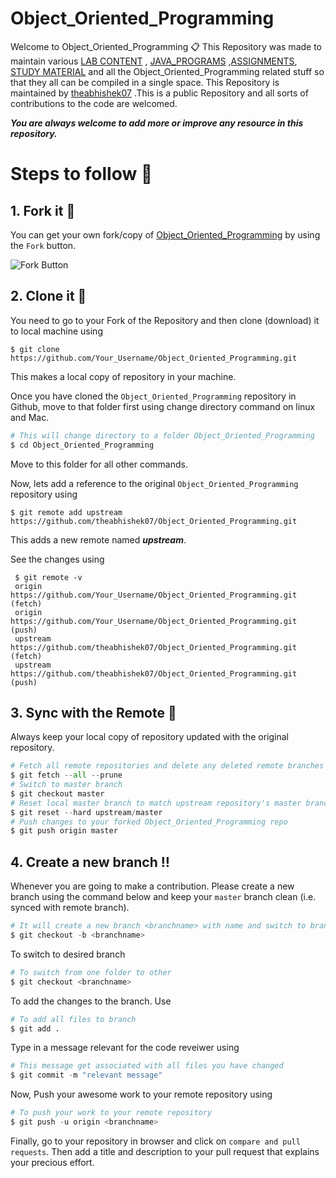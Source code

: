 # Object_Oriented_Programming
Welcome to Object_Oriented_Programming 📋 This Repository was made to maintain various [LAB CONTENT](https://github.com/theabhishek07/Object_Oriented_Programming/tree/master/LAB_WORK) , [JAVA_PROGRAMS](https://github.com/theabhishek07/Object_Oriented_Programming/tree/master/JAVA_Programs) ,[ASSIGNMENTS](https://github.com/theabhishek07/Object_Oriented_Programming/tree/master/Assignments), [STUDY MATERIAL](https://github.com/theabhishek07/Object_Oriented_Programming/tree/master/STUDY_MATERIAL) and all the Object_Oriented_Programming related stuff so that they all can be compiled in a single space. This Repository is maintained by [theabhishek07](https://github.com/theabhishek07) .This is a public Repository and all sorts of contributions to the code are welcomed.

**_You are always welcome to add more or improve any resource in this repository._**

# Steps to follow 📜

## 1. Fork it 🍴
You can get your own fork/copy of [Object_Oriented_Programming](https://github.com/theabhishek07/Object_Oriented_Programming) by using the `Fork` button.

![Fork Button](https://github-images.s3.amazonaws.com/help/bootcamp/Bootcamp-Fork.png)

## 2. Clone it 👥
You need to go to your Fork of the Repository and then clone (download) it to local machine using

`$ git clone https://github.com/Your_Username/Object_Oriented_Programming.git`

This makes a local copy of repository in your machine.

Once you have cloned the `Object_Oriented_Programming` repository in Github, move to that folder first using change directory command on linux and Mac.
```python
# This will change directory to a folder Object_Oriented_Programming                                                                   
$ cd Object_Oriented_Programming
```
Move to this folder for all other commands.

Now, lets add a reference to the original `Object_Oriented_Programming` repository using

`$ git remote add upstream https://github.com/theabhishek07/Object_Oriented_Programming.git` 

 This adds a new remote named **_upstream_**.

See the changes using
```pyhton
 $ git remote -v
 origin https://github.com/Your_Username/Object_Oriented_Programming.git (fetch)                                                      
 origin https://github.com/Your_Username/Object_Oriented_Programming.git (push)                                                        
 upstream https://github.com/theabhishek07/Object_Oriented_Programming.git (fetch)                                                     
 upstream https://github.com/theabhishek07/Object_Oriented_Programming.git (push)
 ```

## 3. Sync with the Remote 🔄
Always keep your local copy of repository updated with the original repository.
```python
# Fetch all remote repositories and delete any deleted remote branches
$ git fetch --all --prune
# Switch to master branch
$ git checkout master
# Reset local master branch to match upstream repository's master branch
$ git reset --hard upstream/master
# Push changes to your forked Object_Oriented_Programming repo
$ git push origin master
```

## 4. Create a new branch ‼️
Whenever you are going to make a contribution. Please create a new branch using the command below and keep your `master` branch clean (i.e. synced with remote branch).
```python
# It will create a new branch <branchname> with name and switch to branch <branchname>
$ git checkout -b <branchname>
```
 
 To switch to desired branch
```python
# To switch from one folder to other
$ git checkout <branchname>
```

To add the changes to the branch. Use
```python
# To add all files to branch
$ git add .
```
Type in a message relevant for the code reveiwer using 
```python
# This message get associated with all files you have changed
$ git commit -m "relevant message"
```

Now, Push your awesome work to your remote repository using
```python
# To push your work to your remote repository
$ git push -u origin <branchname>
```

Finally, go to your repository in browser and click on `compare and pull requests`. Then add a title and description to your pull request that explains your precious effort.
